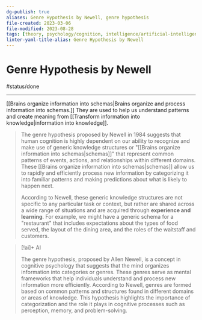 ```yaml
---
dg-publish: true
aliases: Genre Hypothesis by Newell, genre hypothesis
file-created: 2023-03-06
file-modified: 2023-08-28
tags: [theory, psychology/cognition, intelligence/artificial-intelligence, linguistics/language, linguistics, learning, structure/infrastructure, information, network]
linter-yaml-title-alias: Genre Hypothesis by Newell
---
```


# Genre Hypothesis by Newell

#status/done

---

[[Brains organize information into schemas|Brains organize and process information into schemas.]] They are used to help us understand patterns and create meaning from [[Transform information into knowledge|information into knowledge]].

> The genre hypothesis proposed by Newell in 1984 suggests that human cognition is highly dependent on our ability to recognize and make use of generic knowledge structures or "[[Brains organize information into schemas|schemas]]" that represent common patterns of events, actions, and relationships within different domains. These [[Brains organize information into schemas|schemas]] allow us to rapidly and efficiently process new information by categorizing it into familiar patterns and making predictions about what is likely to happen next.
>
> According to Newell, these generic knowledge structures are not specific to any particular task or context, but rather are shared across a wide range of situations and are acquired through **experience and learning**. For example, we might have a generic schema for a "restaurant" that includes expectations about the types of food served, the layout of the dining area, and the roles of the waitstaff and customers.

> [!ai]+ AI
>
> The genre hypothesis, proposed by Allen Newell, is a concept in cognitive psychology that suggests that the mind organizes information into categories or genres. These genres serve as mental frameworks that help individuals understand and process new information more efficiently. According to Newell, genres are formed based on common patterns and structures found in different domains or areas of knowledge. This hypothesis highlights the importance of categorization and the role it plays in cognitive processes such as perception, memory, and problem-solving.
